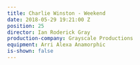 ```yaml
---
title: Charlie Winston - Weekend
date: 2018-05-29 19:21:00 Z
position: 25
director: Ian Roderick Gray
production-company: Grayscale Productions
equipment: Arri Alexa Anamorphic
is-shown: false
---
```


